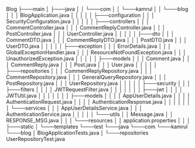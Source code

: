 Blog
├───main
│   ├───java
│   │   └───com
│   │       └───kamrul
│   │           └───blog
│   │               │   BlogApplication.java
│   │               │
│   │               ├───configuration
│   │               │       SecurityConfiguration.java
│   │               │
│   │               ├───controllers
│   │               │       CommentController.java
│   │               │       CommentReplyController.java
│   │               │       PostController.java
│   │               │       UserController.java
│   │               │
│   │               ├───dto
│   │               │       CommentDTO.java
│   │               │       CommentReplyDTO.java
│   │               │       PostDTO.java
│   │               │       UserDTO.java
│   │               │
│   │               ├───exception
│   │               │       ErrorDetails.java
│   │               │       GlobalExceptionHandler.java
│   │               │       ResourceNotFoundException.java
│   │               │       UnauthorizedException.java
│   │               │
│   │               ├───models
│   │               │       Comment.java
│   │               │       CommentReply.java
│   │               │       Post.java
│   │               │       User.java
│   │               │
│   │               ├───repositories
│   │               │       CommentReplyRepository.java
│   │               │       CommentRepository.java
│   │               │       GeneralQueryRepository.java
│   │               │       PostRepository.java
│   │               │       UserRepository.java
│   │               │
│   │               ├───security
│   │               │   ├───filters
│   │               │   │       JWTRequestFilter.java
│   │               │   │
│   │               │   ├───jwt
│   │               │   │       JWTUtil.java
│   │               │   │
│   │               │   ├───models
│   │               │   │       AppUserDetails.java
│   │               │   │       AuthenticationRequest.java
│   │               │   │       AuthenticationResponse.java
│   │               │   │
│   │               │   └───services
│   │               │           AppUserDetailsService.java
│   │               │           AuthenticationService.java
│   │               │
│   │               └───utils
│   │                       Message.java
│   │                       RESPONSE_MSG.java
│   │
│   └───resources
│       │   application.properties
│       │
│       ├───static
│       └───templates
└───test
    └───java
        └───com
            └───kamrul
                └───blog
                    │   BlogApplicationTests.java
                    │
                    └───repositories
                            UserRepositoryTest.java

